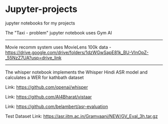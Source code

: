 # Jupyter-projects
jupyter notebooks for my projects

The "Taxi - problem" jupyter notebook uses Gym AI 

--------------------------------------------------------------------------------------------------------------------------------------------------------------------------------------

Movie recomm system uses MovieLens 100k data - https://drive.google.com/drive/folders/1dzWGwSapE81k_BU-VInOpZ-_55NzZ7UA?usp=drive_link

--------------------------------------------------------------------------------------------------------------------------------------------------------------------------------------
The whisper notebook implements the Whisper Hindi ASR model and calculates a WER for kathbath dataset

Link: https://github.com/openai/whisper

Link: https://github.com/AI4Bharat/vistaar

Link: https://github.com/belambert/asr-evaluation

Test Dataset Link: https://asr.iitm.ac.in/Gramvaani/NEW/GV_Eval_3h.tar.gz
